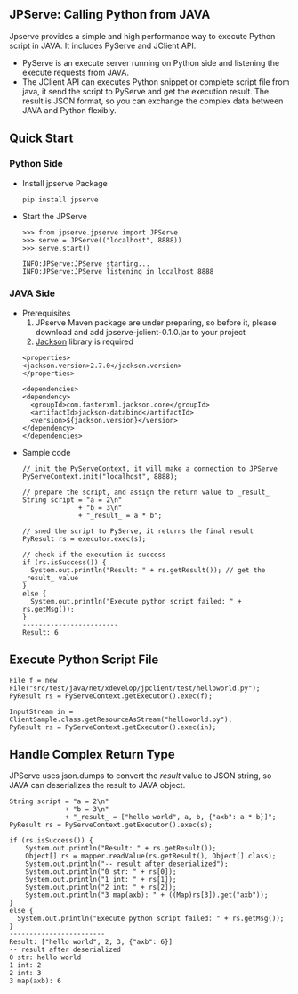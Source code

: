 ## JPServe: Calling Python from JAVA

Jpserve provides a simple and high performance way to execute Python script in JAVA. It includes PyServe and JClient API. 

* PyServe is an execute server running on Python side and listening the execute requests from JAVA.
* The JClient API can executes Python snippet or complete script file from java, it send the script to PyServe and get the execution result. The result is JSON format, so you can exchange the complex data between JAVA and Python flexibly.

## Quick Start
### Python Side
- Install jpserve Package

  ```
  pip install jpserve
  ```
- Start the JPServe
  ```
  >>> from jpserve.jpserve import JPServe
  >>> serve = JPServe(("localhost", 8888))
  >>> serve.start()

  INFO:JPServe:JPServe starting...
  INFO:JPServe:JPServe listening in localhost 8888
  ```
  
### JAVA Side
- Prerequisites
  1. JPserve Maven package are under preparing, so before it, please download and add jpserve-jclient-0.1.0.jar to your project
  2. [Jackson](https://github.com/FasterXML/jackson) library is required
    ```
  <properties>
    <jackson.version>2.7.0</jackson.version>
  </properties>

  <dependencies>
    <dependency>
      <groupId>com.fasterxml.jackson.core</groupId>
      <artifactId>jackson-databind</artifactId>
      <version>${jackson.version}</version>
    </dependency>
  </dependencies>
    ```
- Sample code
  ```
  // init the PyServeContext, it will make a connection to JPServe
  PyServeContext.init("localhost", 8888);

  // prepare the script, and assign the return value to _result_
  String script = "a = 2\n"
                + "b = 3\n"
                + "_result_ = a * b";

  // sned the script to PyServe, it returns the final result
  PyResult rs = executor.exec(s);

  // check if the execution is success
  if (rs.isSuccess()) {
    System.out.println("Result: " + rs.getResult()); // get the _result_ value
  }
  else {
    System.out.println("Execute python script failed: " + rs.getMsg());
  }              
  ------------------------
  Result: 6
  ```

## Execute Python Script File
```
File f = new File("src/test/java/net/xdevelop/jpclient/test/helloworld.py");
PyResult rs = PyServeContext.getExecutor().exec(f);

InputStream in = ClientSample.class.getResourceAsStream("helloworld.py");
PyResult rs = PyServeContext.getExecutor().exec(in);
```

## Handle Complex Return Type
JPServe uses json.dumps to convert the _result_ value to JSON string, so JAVA can deserializes the result to JAVA object.
```
String script = "a = 2\n"
              + "b = 3\n"
              + "_result_ = ["hello world", a, b, {"axb": a * b}]";
PyResult rs = PyServeContext.getExecutor().exec(s);

if (rs.isSuccess()) {
    System.out.println("Result: " + rs.getResult());
    Object[] rs = mapper.readValue(rs.getResult(), Object[].class);
    System.out.println("-- result after deserialized");
    System.out.println("0 str: " + rs[0]);
    System.out.println("1 int: " + rs[1]);
    System.out.println("2 int: " + rs[2]);
    System.out.println("3 map(axb): " + ((Map)rs[3]).get("axb"));
}
else {
  System.out.println("Execute python script failed: " + rs.getMsg());
} 
------------------------
Result: ["hello world", 2, 3, {"axb": 6}]
-- result after deserialized
0 str: hello world
1 int: 2
2 int: 3
3 map(axb): 6
```
